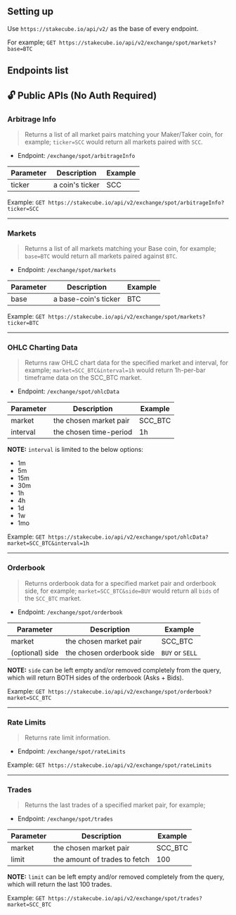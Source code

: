 ## Setting up

Use `https://stakecube.io/api/v2/` as the base of every endpoint.

For example; `GET https://stakecube.io/api/v2/exchange/spot/markets?base=BTC`

## Endpoints list

## :unlock: **Public APIs (No Auth Required)**

### Arbitrage Info
> Returns a list of all market pairs matching your Maker/Taker coin, for example; `ticker=SCC` would return all markets paired with `SCC`.
- Endpoint: `/exchange/spot/arbitrageInfo`

Parameter | Description | Example
------------ | ------------- | -------------
ticker | a coin's ticker | SCC

Example: `GET https://stakecube.io/api/v2/exchange/spot/arbitrageInfo?ticker=SCC`

---

### Markets
> Returns a list of all markets matching your Base coin, for example; `base=BTC` would return all markets paired against `BTC`.
- Endpoint: `/exchange/spot/markets`

Parameter | Description | Example
------------ | ------------- | -------------
base | a base-coin's ticker | BTC

Example: `GET https://stakecube.io/api/v2/exchange/spot/markets?ticker=BTC`

---

### OHLC Charting Data
> Returns raw OHLC chart data for the specified market and interval, for example; `market=SCC_BTC&interval=1h` would return 1h-per-bar timeframe data on the SCC_BTC market.
- Endpoint: `/exchange/spot/ohlcData`

Parameter | Description | Example
------------ | ------------- | -------------
market | the chosen market pair | SCC_BTC
interval | the chosen time-period | 1h

**NOTE:** `interval` is limited to the below options:
- 1m
- 5m
- 15m
- 30m
- 1h
- 4h
- 1d
- 1w
- 1mo

Example: `GET https://stakecube.io/api/v2/exchange/spot/ohlcData?market=SCC_BTC&interval=1h`

---

### Orderbook
> Returns orderbook data for a specified market pair and orderbook side, for example; `market=SCC_BTC&side=BUY` would return all `bids` of the `SCC_BTC` market.
- Endpoint: `/exchange/spot/orderbook`

Parameter | Description | Example
------------ | ------------- | -------------
market | the chosen market pair | SCC_BTC
(optional) side | the chosen orderbook side | `BUY` or `SELL`

**NOTE:** `side` can be left empty and/or removed completely from the query, which will return BOTH sides of the orderbook (Asks + Bids).

Example: `GET https://stakecube.io/api/v2/exchange/spot/orderbook?market=SCC_BTC`

---

### Rate Limits
> Returns rate limit information.
- Endpoint: `/exchange/spot/rateLimits`

Example: `GET https://stakecube.io/api/v2/exchange/spot/rateLimits`

---

### Trades
> Returns the last trades of a specified market pair, for example; 
- Endpoint: `/exchange/spot/trades`

Parameter | Description | Example
------------ | ------------- | -------------
market | the chosen market pair | SCC_BTC
limit | the amount of trades to fetch | 100

**NOTE:** `limit` can be left empty and/or removed completely from the query, which will return the last 100 trades.

Example: `GET https://stakecube.io/api/v2/exchange/spot/trades?market=SCC_BTC`
